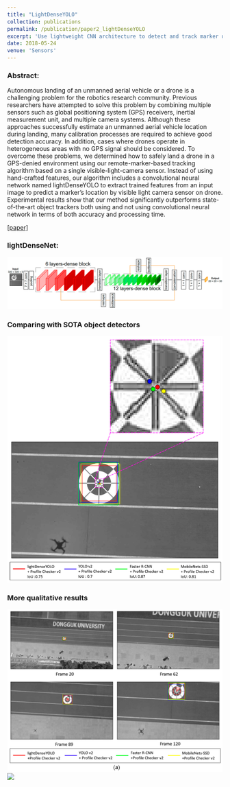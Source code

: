 ```yaml
---
title: "LightDenseYOLO"
collection: publications
permalink: /publication/paper2_lightDenseYOLO
excerpt: 'Use lightweight CNN architecture to detect and track marker using Kalman filter.'
date: 2018-05-24
venue: 'Sensors'
---
```

### Abstract:
Autonomous landing of an unmanned aerial vehicle or a drone is a challenging problem for the robotics research community. Previous researchers have attempted to solve this problem by combining multiple sensors such as global positioning system (GPS) receivers, inertial measurement unit, and multiple camera systems. Although these approaches successfully estimate an unmanned aerial vehicle location during landing, many calibration processes are required to achieve good detection accuracy. In addition, cases where drones operate in heterogeneous areas with no GPS signal should be considered. To overcome these problems, we determined how to safely land a drone in a GPS-denied environment using our remote-marker-based tracking algorithm based on a single visible-light-camera sensor. Instead of using hand-crafted features, our algorithm includes a convolutional neural network named lightDenseYOLO to extract trained features from an input image to predict a marker’s location by visible light camera sensor on drone. Experimental results show that our method significantly outperforms state-of-the-art object trackers both using and not using convolutional neural network in terms of both accuracy and processing time.

[[paper]](https://www.mdpi.com/1424-8220/18/6/1703)

### lightDenseNet: 
![](../images/lightDenseYOLO/1.png)

### Comparing with SOTA object detectors
![](../images/lightDenseYOLO/2.png)

### More qualitative results
![](../images/lightDenseYOLO/3.png)
![](../images/lightDenseYOLO/4.png)